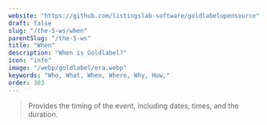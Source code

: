 ```yaml
---
website: "https://github.com/listingslab-software/goldlabelopensource"
draft: false
slug: "/the-5-ws/when"
parentSlug: "/the-5-ws"
title: "When"
description: "When is Goldlabel?"
icon: "info"
image: "/webp/goldlabel/era.webp"
keywords: "Who, What, When, Where, Why, How,"
order: 303
---
```


> Provides the timing of the event, including dates, times, and the duration.
